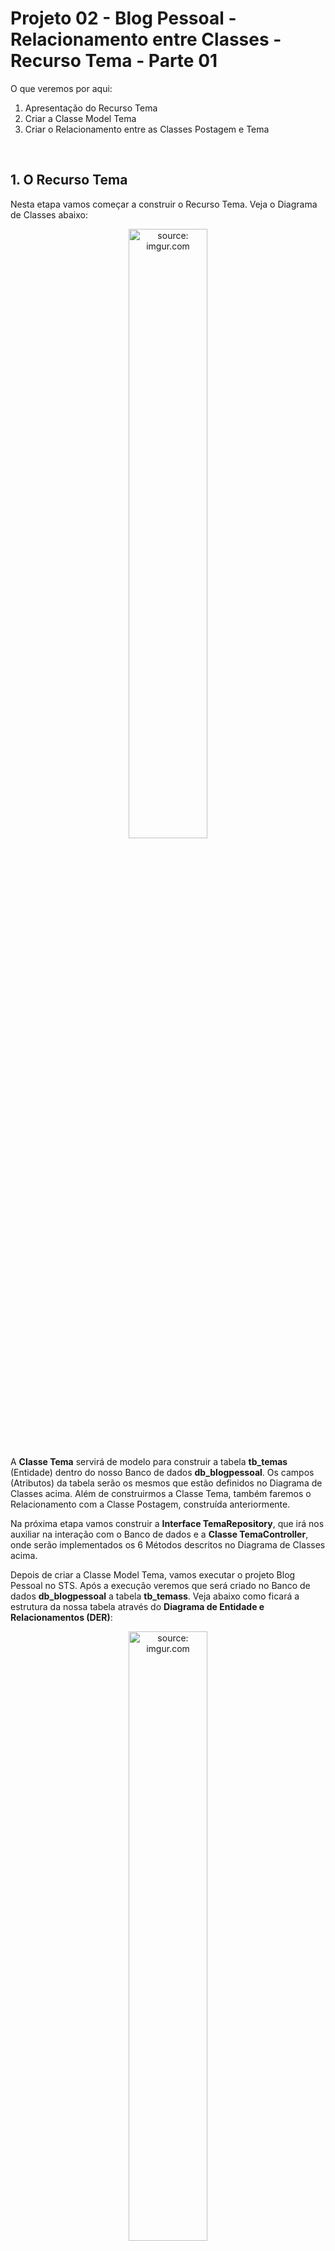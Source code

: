 <h1>Projeto 02 - Blog Pessoal - Relacionamento entre Classes - Recurso Tema - Parte 01</h1>

O que veremos por aqui:

1. Apresentação do Recurso Tema
2. Criar a Classe Model Tema
3. Criar o Relacionamento entre as Classes Postagem e Tema

<br />

<h2>1. O Recurso Tema</h2>

Nesta etapa vamos começar a construir o Recurso Tema. Veja o Diagrama de Classes abaixo: 

<div align="center"><img src="https://i.imgur.com/ocn729z.png" title="source: imgur.com" width="50%"/></div>

A **Classe Tema** servirá de modelo para construir a tabela **tb_temas** (Entidade) dentro do nosso Banco de dados **db_blogpessoal**. Os campos (Atributos) da tabela serão os mesmos que estão definidos no Diagrama de Classes acima. Além de construirmos a Classe Tema, também faremos o Relacionamento com a Classe Postagem, construída anteriormente. 

Na próxima etapa vamos construir a **Interface TemaRepository**, que irá nos auxiliar na interação com o Banco de dados e a **Classe TemaController**, onde serão implementados os 6 Métodos descritos no Diagrama de Classes acima.

Depois de criar a Classe Model Tema, vamos executar o projeto Blog Pessoal no STS. Após a execução veremos que será criado no Banco de dados **db_blogpessoal** a tabela **tb_temass**. Veja abaixo como ficará a estrutura da nossa tabela através do **Diagrama de Entidade e Relacionamentos (DER)**:

<div align="center"><img src="https://i.imgur.com/YKdkCyN.png" title="source: imgur.com" width="50%"/></div>

O Dicionário de dados da nossa tabela tb_temass será o seguinte:

| Atributo      | Tipo de dado | Descrição           | Chave |
| ------------- | ------------ | ------------------- | ----- |
| **id**        | bigint       | Identificador único | PK    |
| **descricao** | varchar(255) | Tema  |       |

<br />

| <img src="https://i.imgur.com/vVDBDG0.png" title="source: imgur.com" width="150px"/> | <div align="left"> **ALERTA DE BSM:** *Mantenha a Atenção aos Detalhes ao criar o Recurso Tema. Todas as Camadas (Pacotes: Model, Repository e Controller), já foram criadas no Recurso Postagem.* </div> |
| ------------------------------------------------------------ | ------------------------------------------------------------ |

<br />

| <img src="https://i.imgur.com/RfjtOFi.png" title="source: imgur.com" width="100px"/> | <div align="left"> **DICA:** *Caso você tenha alguma dúvida sobre como criar a Classe, executar o projeto, entre outras, consulte a Documentação do Recurso Postagem.* </div> |
| ------------------------------------------------------------ | ------------------------------------------------------------ |

<br />

<h2>👣 Passo 01 - Criar a Classe Tema na Camada Model</h2>

Agora vamos criar a segunda Classe Model que chamaremos de **Tema**.

1. Clique com o botão direito do mouse sobre o **Pacote Model** (**com.generation.blogpessoal.model**), na Source Folder Principal (**src/main/java**), e clique na opção **New 🡪 Class**
2. Na janela **New Java Class**, no item **Name**, digite o nome da Classe (**Tema**), e na sequência clique no botão **Finish** para concluir.
3. Observe na imagem abaixo que o Pacote **model** agora terá 2 Classes:

<div align="center"><img src="https://i.imgur.com/AOwW48C.png" title="source: imgur.com" /></div>

Agora vamos criar o código da **Classe Model Tema** conforme o código abaixo:

```java
package com.generation.blogpessoal.model;

import jakarta.persistence.Entity;
import jakarta.persistence.GeneratedValue;
import jakarta.persistence.GenerationType;
import jakarta.persistence.Id;
import jakarta.persistence.Table;
import jakarta.validation.constraints.NotNull;

@Entity
@Table(name = "tb_temas")
public class Tema {
	
	@Id
	@GeneratedValue(strategy = GenerationType.IDENTITY)
	private Long id;

	@NotNull(message = "O Atributo Descrição é obrigatório")
	private String descricao;

	public Long getId() {
		return this.id;
	}

	public void setId(Long id) {
		this.id = id;
	}

	public String getDescricao() {
		return this.descricao;
	}

	public void setDescricao(String descricao) {
		this.descricao = descricao;
	}

}
```

Veja na tabela abaixo a conversão de **Tipo de dados Java 🡪 MySQL, de acordo com o que foi definido no Diagrama de Classes acima:**

| Atributo   | Tipo de dado Java                                            | Tipo de dado MySQL |
| ---------- | ------------------------------------------------------------ | ------------------ |
| **id**     | Long | BIGINT             |
| **descricao** | String | VARCHAR(255)       |

Observe que no Atributo **descricao** utilizamos a anotação **@NotNull**, que **não permite que o Atributo seja Nulo, mas permite que ele contenha apenas Espaços em branco**. Você pode configurar uma mensagem para o usuário através do Atributo **message**.

Caso você tenha alguma dúvida, consulte a **Documentação da Classe Postagem**, pois o código da Classe Tema é muito semelhante.

Para concluir, não esqueça de Salvar o código (**File 🡪 Save All**) e verificar se o Projeto está em execução

<br />

<div align="left"><img src="https://i.imgur.com/wDz2IzB.png" title="source: imgur.com" width="25px"/> <a href="https://jakarta.ee/specifications/bean-validation/3.0/apidocs/jakarta/validation/constraints/notnull" target="_blank"><b>Documentação: <i>@NotNull</i></b></a></div>


<br />

<h2>👣 Passo 02 - Executar o projeto e Checar o Banco de dados</h2>

1. Execute o projeto e verifique no **MySQL Workbench** se a tabela **tb_temas** foi criada no Banco de dados **db_blogpessoal**, como mostra a figura abaixo:

<div align="center"><img src="https://i.imgur.com/v9NTzoW.png" title="source: imgur.com" /></div>

<br />

<h2>2. Relacionamento de Classes</h2>

**Mapeamento Objeto-Relacional (ORM)** é o processo de conversão das Classes Java em Tabelas (Entidades) no Banco de dados da aplicação e vice-versa. Em outras palavras, isso nos permite interagir com um Banco de dados Relacional. O **Java Persistence API (JPA)** é uma especificação que define como persistir dados em uma Banco de dados a partir de aplicações Java, sem a necessidade de utilizar código SQL. O foco principal do JPA é a camada **ORM**. O Framework responsável por implementar o ORM no Spring é o **Hibernate**. Para mais detalhes, consulte o Cookbook <a href="03.md" target="_blank"><b>Introdução ao JPA</b></a>.

O **JPA** simplifica o tratamento do modelo de Banco de dados Relacional nos aplicativos Java quando mapeamos cada Tabela para uma única Classe de entidade (Model) e para executar as consultas SQL (INSERT, SELECT, UPDATE e DELETE), o JPA utiliza as **Query Methods**, que são Métodos que fazem o mesmo papel das Queries SQL. 

Da mesma foram que criamos os Relacionamentos entre tabelas no SQL, no JPA, quando estamos trabalhando com um Banco de dados Relacional como o MySQL, também precisamos criar os **Relacionamentos entre as Classes**. A partir do Relacionamento entre as Classes, o **Hibernate** construirá o Relacionamento entre as Tabelas no Banco de dados Relacional. 

Nesta etapa vamos construir o **Relacionamento do Recurso Tema com o Recurso Postagem**. Veja o Diagrama de Classes abaixo: 

<div align="center"><img src="https://i.imgur.com/rE9pUwH.png" title="source: imgur.com" /></div>

<br />

Para construirmos o **Relacionamento entre Classes**, precisamos definir a **Cardinalidade** e a **Direção do Relacionamento**, como veremos a seguir:

<h3>2.1. Direção do Relacionamento</h3>

Quanto ao sentido, podemos definir de uma forma global dois tipos de Relacionamentos:

- **Unidirecional.**
- **Bidirecional.**

Nos **Relacionamentos Unidirecionais**, mapeamos somente uma das entidades  envolvidas no relacionamento. Nestes relacionamentos, temos os conceitos de **Entidade Fonte** e **Entidade Alvo**. A diferença básica é que a **Entidade Fonte** possui o Mapeamento do Relacionamento.

Nos **Relacionamentos Bidirecionais**, as duas entidades são mapeadas e o relacionamento acontece em ambos os sentidos entre as entidades, que se comportam como se existissem dois Relacionamentos Unidirecionais, um para cada entidade envolvida.

Nos Relacionamentos Bidirecionais temos o conceito de **Entidade Proprietária** e **Entidade Inversa**.

- **Entidade Proprietária:** A tabela dessa Entidade será a Proprietária da **Chave Estrangeira - Foreign Key**.
- **Entidade Inversa:** O atributo deve ser anotado e configurado com o comando `mappedBy`.

<br />

<h3>2.2. Cardinalidade de um Relacionamento</h3>

O Mapeamento de uma Entidade é realizado de acordo com a sua Cardinalidade, através das anotações listadas na tabela abaixo:

| Tipo de Relacionamento  |      | Anotação      | Descrição                                                    |
| ----------------------- | :--: | ------------- | ------------------------------------------------------------ |
| Um pra um - 1:1         |  🡪   | `@OneToOne`   | Um Objeto da Classe A se relacionará com apenas um Objeto da Classe B. |
| Um pra muitos - 1:N     |  🡪   | `@OneToMany`  | Um Objeto da Classe A se relacionará com muitos Objetos da Classe B. |
| Muitos pra um - N:1     |  🡪   | `@ManyToOne`  | Muitos Objetos da Classe B se relacionarão com apenas um Objeto da Classe A. Esta anotação é utilizada em conjunto com a anotação `@OneToMany` para criar uma Relação Um para Muitos Bidirecional. |
| Muitos pra muitos - N:M |  🡪   | `@ManyToMany` | Muitos Objetos da Classe A se relacionarão com muitos Objetos da Classe B. |

<br/>

No **Relacionamento Unidirecional**, a anotação é inserida em apenas uma Classe, enquanto no **Relacionamento Bidirecional**, a anotação é inserida em ambas as Classes. No Projeto Blog Pessoal, utilizaremos apenas **Relacionamentos Bidirecionais Um para Muitos**.

Depois de criar o **Relacionamento Bidirecional Um para Muitos entre as Classes Postagem e Tema**, vamos executar o projeto Blog Pessoal no STS. Após executar o projeto, o MySQL criará a Relação entre as tabelas **tb_postagens** e **tb_temas** Unidirecional, porque não existe Relação Bidirecional no SQL. Veja abaixo como ficará a estrutura da nossa tabela através do **Diagrama de Entidade e Relacionamentos (DER)** abaixo:

<div align="center"><img src="https://i.imgur.com/73XEIxe.png" title="source: imgur.com" /></div>

Como o JPA faz o mapeamento das Tabelas em Objetos, caso o Relacionamento Bidirecional esteja habilitado, a Relação funcionará independente do Banco de Dados ser Unidirecional. 

<br />

<h2>👣 Passo 01 - Criar a Relação ManytoOne na Classe Postagem</h2>

A Classe Postagem será o lado N:1 da Relação Bidirecional, ou seja, **Muitas Postagens podem ter apenas Um Tema**. Para criar a Relação vamos inserir depois do último Atributo da Classe Postagem (data), as 3 linhas destacadas em vermelho na figura abaixo:

<div align="left"><img src="https://i.imgur.com/gbRGmVG.png" title="source: imgur.com" /></div>

**Linha 37:** A anotação **@ManyToOne** indica que a Classe Postagem será o lado N:1 e terá um **Objeto da Classe Tema**, que no modelo Relacional será a **Chave Estrangeira na Tabela tb_postagens (tema_id)**.

**Linha 38:** A anotação **@JsonIgnoreProperties** indica que uma parte do JSON será ignorado, ou seja, como a Relação entre as Classes será do tipo Bidirecional, ao listar o Objeto Postagem numa consulta, por exemplo, o Objeto Tema, que será criado na linha 39, será exibido como um **"Sub Objeto"** do Objeto Postagem, como mostra a figura abaixo, devido ao Relacionamento que foi criado.

```json
{
	"id": 1,
	"titulo": "Título da Postagem 01",
	"texto": "Texto da postagem 01",
	"data": "2022-05-02T09:27:11.2221618",
	"tema": {
		"id": 1,
		"descricao": "Tema 01"
	}
}
```

Ao exibir o Objeto Tema, o Objeto Postagem será exibido novamente e na sequência Tema será exibido novamente, criando um looping infinito dentro do JSON, devido a relação Bidirecional. Para impedir o looping infinito e o travamento da nossa aplicação (Vide a imagem abaixo com o erro que será exibido no Insomnia), utilizamos anotação **@JsonIgnoreProperties** para exibir o Objeto da Classe Postagem apenas uma vez, interrompendo a repetição. 

<div align="center"><img src="https://i.imgur.com/LChpd5m.png" title="source: imgur.com" /></div>

**Linha 39:** Será criado um Objeto da Classe Tema, que receberá os dados do Tema associado ao Objeto da Classe Postagem. Este Objeto representa a Chave Estrangeira da Tabela **tb_postagens (tema_id)**.

Depois do último Método Set, vamos acrescentar os Métodos Get e Set para o novo Atributo que foi adicionado na Classe Postagem:

1. Posicione o cursor no final dos Métodos Get e Set criados anteriormente, como mostra a  imagem abaixo:

<div align="center"><img src="https://i.imgur.com/ApwOACH.png" title="source: imgur.com" /></div>

2. No menu **Source**, clique na opção **Generate Getters and Setters...**

<div align="center"><img src="https://i.imgur.com/FcDinZ2.png" title="source: imgur.com" /></div>

3. Na tela **Generate Getters and Setters**, clique no botão **Select All** para selecionar todos os Atributos e clique no botão **Generate**.

<div align="center"><img src="https://i.imgur.com/5H4Jlwq.png" title="source: imgur.com" /></div>

4. Os dois Métodos gerados ficarão semelhantes a imagem abaixo, posicionados no final dos demais Métodos Get e Set gerados na construção da Classe:

<div align="center"><img src="https://i.imgur.com/ZwQXovM.png" title="source: imgur.com" /></div>

Depois de Criar o Relacionamento, observe que foram importados mais 2 pacotes, como mostra a imagem abaixo (indicados pelas Setas vermelhas):

<div align="left"><img src="https://i.imgur.com/JvPhiqK.png" title="source: imgur.com" /></div>

Para concluir, não esqueça de Salvar o código (**File 🡪 Save All**) e verificar se o Projeto está em execução.

<br />

| <img src="https://i.imgur.com/vVDBDG0.png" title="source: imgur.com" width="150px"/> | <div align="left"> **ALERTA DE BSM:** *Mantenha a Atenção aos Detalhes ao criar o Relacionamento entre as Classes. Um erro muito comum é não criar os Métodos Get e Set para o novo Atributo que foi criado no Relacionamento.* </div> |
| ------------------------------------------------------------ | ------------------------------------------------------------ |

<br />

| <img src="https://i.imgur.com/RfjtOFi.png" title="source: imgur.com" width="100px"/> | <div align="left"> **DICA:** *Toda vez que você adicionar um novo Atributo na sua Classe, não esqueça de criar os Métodos GET e SET do Atributo. Caso contrário, você não conseguirá visualizar ou atualizar os dados do Atributo.* </div> |
| ------------------------------------------------------------ | ------------------------------------------------------------ |

<br />

<div align="left"><img src="https://i.imgur.com/wDz2IzB.png" title="source: imgur.com" width="25px"/> <a href="https://jakarta.ee/specifications/persistence/3.0/apidocs/jakarta.persistence/jakarta/persistence/manytoone" target="_blank"><b>Documentação: <i>@ManyToOne</i></b></a></div>

<div align="left"><img src="https://i.imgur.com/wDz2IzB.png" title="source: imgur.com" width="25px"/> <a href="https://fasterxml.github.io/jackson-annotations/javadoc/2.6/com/fasterxml/jackson/annotation/JsonIgnoreProperties.html" target="_blank"><b>Documentação: <i>@JsonIgnoreProperties</i></b></a></div>

<br />

<h2>👣 Passo 02 - Criar a Relação OneToMany na Classe Tema</h2>

A Classe Tema será o lado 1:N, ou seja, **Um Tema pode ter Muitas Postagens**. Para criar a Relação vamos inserir depois do último Atributo da Classe Tema (descricao), as linhas abaixo, destacadas em vermelho na figura abaixo:

<div align="left"><img src="https://i.imgur.com/4Lc613l.png" title="source: imgur.com" /></div>

**Linha 28:** A anotação **@OneToMany** indica que a Classe Tema será o lado 1:N e terá **uma Collection List contendo Objetos da Classe Postagem**. Como a Relação entre as Classes será Bidirecional, a Collection List trará a lista com todos os Objetos da Classe Postagem relacionados com cada Objeto da Classe Tema. Como a Classe Tema será a **Classe Proprietária** da Relação, precisamos adicionar alguns parâmetros:

- **fetch:** A propriedade **fetch** define a estratégia de busca e carregamento dos dados das entidades relacionadas  durante uma busca. Ao trabalhar com um ORM como o Hibernate, a busca e carregamento de dados pode ser classificada em dois tipos: **Eager** (ansiosa) e **Lazy** (preguiçosa).

- **FetchType.LAZY:** No projeto Blog Pessoal utilizaremos o tipo LAZY (preguiçosa), ou seja, ao carregarmos os dados de uma Postagem, ele não carregará os dados do Tema associado a cada Postagem até que os dados sejam solicitados.

| <img src="https://i.imgur.com/RfjtOFi.png" title="source: imgur.com" width="80px"/> | <div align="left"> **DICA:** *Consulte o <a href="#anexo2">Anexo II</a> para conhecer outras configurações para a propriedade fetch.* </div> |
| ------------------------------------------------------------ | ------------------------------------------------------------ |

- **mappedBy:** Uma vez que definimos o lado Proprietário do Relacionamento (Classe Tema), o Hibernate já possui todas as informações necessárias para mapear o relacionamento em nosso Banco de dados, criar a Chave Estrangeira e o Relacionamento propriamente dito. Para tornar essa associação Bidirecional no modelo Orientado a Objetos, informamos no parâmetro **mappedBy** o nome do Atributo da Classe Proprietária (Tema), que foi criado na Classe filha **Postagem (Tema tema)**, que será o Objeto de referência na Relação. 

- **cascade:** Os relacionamentos de entidade geralmente dependem da existência de outra entidade, por exemplo, o relacionamento **Tema 🡪 Postagem**. Sem o Tema, a entidade Postagem não tem nenhum significado próprio. Quando excluímos a entidade Tema, nossa entidade Postagem também deve ser excluída. **"Cascatear" (cascade)**, é a maneira de conseguir isso. Quando executamos alguma ação na entidade de destino (Tema), a mesma ação será aplicada à entidade associada (Postagem). 
- **CascadeType.REMOVE:** Quando um Objeto da Classe Tema for apagado, todos os Objetos da Classe Postagem associados ao Tema apagado, também serão apagados. O Inverso não é verdadeiro.

| <img src="https://i.imgur.com/RfjtOFi.png" title="source: imgur.com" width="80px"/> | <div align="left"> **DICA:** *Consulte o <a href="#anexo3">Anexo III</a> para conhecer outras configurações para a propriedade cascade.* </div> |
| ------------------------------------------------------------ | ------------------------------------------------------------ |

**Linha 29:** A anotação **@JsonIgnoreProperties** indica que uma parte do JSON será ignorado, ou seja, assim como fizemos na Classe Postagem, também faremos na Classe Tema para impedir o looping infinito.

**Linha 30:** Será criada uma Collection List contendo Objetos da Classe Postagem, que receberá todos os Objetos da  Classe Postagem associadas a cada Objeto da Classe Tema. 

Depois do último Método Set, vamos acrescentar os Métodos Get e Set para o novo Atributo que foi adicionado na Classe Postagem:

1. Posicione o cursor no final dos Métodos Get e Set criados anteriormente, como mostra a imagem abaixo:

<div align="center"><img src="https://i.imgur.com/45901R5.png" title="source: imgur.com" /></div>

2. No menu **Source**, clique na opção **Generate Getters and Setters...**

<div align="center"><img src="https://i.imgur.com/FcDinZ2.png" title="source: imgur.com" /></div>

3. Na tela **Generate Getters and Setters**, clique no botão **Select All** para selecionar todos os Atributos e clique no botão **Generate**.

<div align="center"><img src="https://i.imgur.com/0IIisPP.png" title="source: imgur.com" /></div>

4. Os dois Métodos gerados ficarão semelhantes a imagem abaixo, posicionados no final dos demais Métodos Get e Set gerados na construção da Classe:

<div align="center"><img src="https://i.imgur.com/7gqQMnR.png" title="source: imgur.com" /></div>

Depois de Criar o Relacionamento, observe que foram importados mais 4 pacotes, como mostra a imagem abaixo (indicados pelas Setas vermelhas):

<div align="left"><img src="https://i.imgur.com/o8gTPCa.png" title="source: imgur.com" /></div>

Para concluir, não esqueça de Salvar o código (**File 🡪 Save All**) e verificar se o Projeto está em execução.

<br />

| <img src="https://i.imgur.com/vVDBDG0.png" title="source: imgur.com" width="150px"/> | <div align="left"> **ALERTA DE BSM:** *Mantenha a Atenção aos Detalhes ao criar o Relacionamento entre as Classes. Um erro muito comum é não criar os Métodos Get e Set para o novo Atributo que foi criado no Relacionamento.* </div> |
| ------------------------------------------------------------ | ------------------------------------------------------------ |

<br />

| <img src="https://i.imgur.com/RfjtOFi.png" title="source: imgur.com" width="100px"/> | <div align="left"> **DICA:** *Toda vez que você adicionar um novo Atributo na sua Classe, não esqueça de criar os Métodos GET e SET do Atributo. Caso contrário, você não conseguirá visualizar ou atualizar os dados do Atributo.* </div> |
| ------------------------------------------------------------ | ------------------------------------------------------------ |

<br />

<div align="left"><img src="https://i.imgur.com/wDz2IzB.png" title="source: imgur.com" width="25px"/> <a href="https://jakarta.ee/specifications/persistence/3.0/apidocs/jakarta.persistence/jakarta/persistence/onetomany" target="_blank"><b>Documentação: <i>@OneToMany</i></b></a></div>

<br />

<h2>👣 Passo 03 - Executar o projeto e Checar o Banco de dados</h2>

1. Execute o projeto e observe o Console do STS
1. No Console do STS, serão exibidas as linhas abaixo, indicando que a Tabela **tb_temas** e o Relacionamento com a Tabela **tb_postagens** foram criados:

<div align="left"><img src="https://i.imgur.com/pgqWLGQ.png" title="source: imgur.com" /></div>

1. Após a aplicação inicializar, verifique no **MySQL Workbench** se a **Chave Estrangeira (tema_id)** foi criada na Tabela **tb_Postagens**, no Banco de dados **db_blogpessoal**, como mostra a figura abaixo:

<div align="center"><img src="https://i.imgur.com/tFAl0La.png" title="source: imgur.com" /></div>

<br />

Na sequência, vamos implementar a Interface TemaRepository, a Classe TemaController e atualizar a Classe Postagem Controller.

<br />

<h2 id="anexo1">Anexo I - Principais Mensagens de Erro</h2>

| Erro                        | Descrição                                                    |
| --------------------------- | ------------------------------------------------------------ |
| ***BeanCreationException*** | Ao criar o Relacionamento Bidirecional, você criou apenas um lado da Relação (**@OneToMany**). Faltou criar o outro lado da Relação (**@ManyToOne**).<br />**Exemplo:** <br/>Habilitou o Relacionamento na Classe Tema, mas não habilitou na Classe Postagem. |

<br />

<h2 id="anexo2">Anexo II - Tipos de Fetch</h2>

| Tipo      | Descrição                                                    |
| --------- | ------------------------------------------------------------ |
| **EAGER** | A estratégia EAGER diz ao Hibernate para obter todas as entidades relacionadas com a consulta inicial, ou seja, ao carregarmos os dados de uma Entidade, ele também carregará os dados de todas as Entidades associadas e armazenará na memória. |
| **LAZY**  | A estratégia LAZY diz ao Hibernate para obter todas as entidades relacionadas somente quando for necessário, ou seja, ao carregarmos os dados de uma Entidade, ele não carregará os dados de todas as Entidades associadas até precisarmos destes dados. A estratégia LAZY é a estratégia padrão do Hibernate. |

<br />

<div align="left"><img src="https://i.imgur.com/wMe2uG1.png" title="source: imgur.com" width="3%"/> <a href="https://docs.oracle.com/javaee/7/api/javax/persistence/FetchType.html" target="_blank"><b>Documentação: <i>FetchType</i></b></a></div>

<br />

<h2 id="anexo3">Anexo III - Tipos de Cascade</h2>

| Tipo        | Descrição                                                    |
| ----------- | ------------------------------------------------------------ |
| **PERSIST** | Ele propaga a operação de persistir um objeto **Pai** para um objeto **Filho**, assim quando salvar a Entidade Cliente, também será salvo todas as Entidades Telefone associadas. |
| **MERGE**   | Ele propaga a operação de atualização de um objeto **Pai** para um objeto **Filho**, assim quando atualizadas as informações da Entidade Cliente, também  será atualizado no banco de dados todas as informações das Entidades  Telefone associadas. |
| **REMOVE**  | Ele propaga a operação de remoção de um objeto **Pai** para um objeto **Filho**, assim quando remover a Entidade Cliente, também será removida todas as entidades Telefone associadas. |
| **REFRESH** | Ele propaga a operação de recarregar de um objeto **Pai** para um objeto **Filho**, assim, quando houver atualização no banco de dados na Entidade Cliente, todas as entidades Telefone associadas serão recarregadas do banco de  dados. |
| **ALL**     | Corresponde a todas as operações acima (MERGE, PERSIST, REFRESH e REMOVE). |
| **DETACH**  | A operação de desanexação remove a entidade do contexto persistente.  Quando usamos CascaseType.DETACH, a entidade filha também é removida do contexto persistente |

<br />

<div align="left"><img src="https://i.imgur.com/wMe2uG1.png" title="source: imgur.com" width="3%"/> <a href="https://docs.oracle.com/javaee/7/api/javax/persistence/CascadeType.html" target="_blank"><b>Documentação: <i>CascadeType</i></b></a></div>

<br />

<div align="left"><img src="https://i.imgur.com/JACNZiR.png" title="source: imgur.com" width="25px"/> <a href="https://github.com/rafaelq80/backend_blogpessoal_v3/tree/10_Classe_Tema_Relacionamentos" target="_blank"><b>Código fonte do Projeto</b></a></div>

<br /><br />

<div align="left"><a href="README.md"><img src="https://i.imgur.com/XMgF3gl.png" title="source: imgur.com" width="3%"/>Voltar</a></div>
